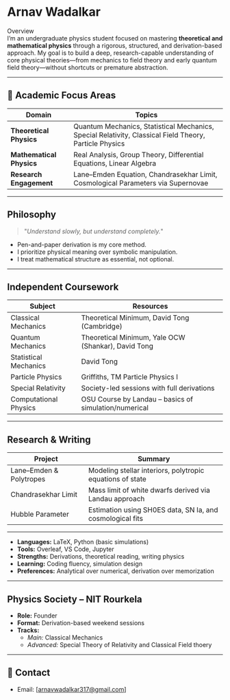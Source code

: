 # Arnav Wadalkar 

 Overview  
I’m an undergraduate physics student focused on mastering **theoretical and mathematical physics** through a rigorous, structured, and derivation-based approach. My goal is to build a deep, research-capable understanding of core physical theories—from mechanics to field theory and early quantum field theory—without shortcuts or premature abstraction.

---

## 🔬 Academic Focus Areas

| Domain | Topics |
|--------|--------|
| **Theoretical Physics** | Quantum Mechanics, Statistical Mechanics, Special Relativity, Classical Field Theory, Particle Physics |
| **Mathematical Physics** | Real Analysis, Group Theory, Differential Equations, Linear Algebra |
| **Research Engagement** | Lane–Emden Equation, Chandrasekhar Limit, Cosmological Parameters via Supernovae |

---

## Philosophy  

> "_Understand slowly, but understand completely._"

- Pen-and-paper derivation is my core method.  
- I prioritize physical meaning over symbolic manipulation.  
- I treat mathematical structure as essential, not optional.

---

## Independent Coursework

| Subject | Resources |
|--------|-----------|
| Classical Mechanics | Theoretical Minimum, David Tong (Cambridge) |
| Quantum Mechanics | Theoretical Minimum, Yale OCW (Shankar), David Tong |
| Statistical Mechanics | David Tong |
| Particle Physics | Griffiths, TM Particle Physics I |
| Special Relativity | Society-led sessions with full derivations |
| Computational Physics | OSU Course by Landau – basics of simulation/numerical |

---

## Research & Writing

| Project | Summary |
|--------|---------|
| Lane–Emden & Polytropes | Modeling stellar interiors, polytropic equations of state |
| Chandrasekhar Limit | Mass limit of white dwarfs derived via Landau approach |
| Hubble Parameter | Estimation using SH0ES data, SN Ia, and cosmological fits |

---

- **Languages:** LaTeX, Python (basic simulations)
- **Tools:** Overleaf, VS Code, Jupyter  
- **Strengths:** Derivations, theoretical reading, writing physics  
- **Learning:** Coding fluency, simulation design  
- **Preferences:** Analytical over numerical, derivation over memorization

---

## Physics Society – NIT Rourkela

- **Role:** Founder
- **Format:** Derivation-based weekend sessions  
- **Tracks:**  
  - *Main:* Classical Mechanics
  - *Advanced:* Special Theory of Relativity and Classical Field thoery  

---

## 📍 Contact

- Email: [arnavwadalkar317@gmail.com]  

